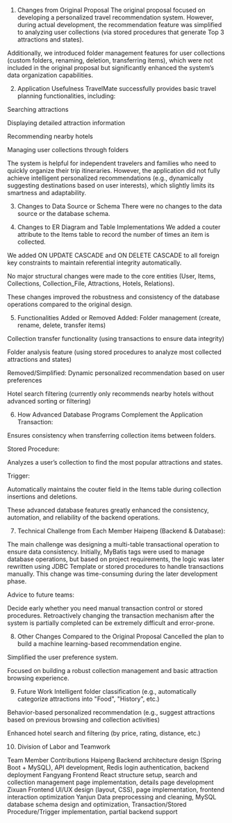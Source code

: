 1. Changes from Original Proposal
The original proposal focused on developing a personalized travel recommendation system.
However, during actual development, the recommendation feature was simplified to analyzing user collections (via stored procedures that generate Top 3 attractions and states).

Additionally, we introduced folder management features for user collections (custom folders, renaming, deletion, transferring items), which were not included in the original proposal but significantly enhanced the system’s data organization capabilities.

2. Application Usefulness
TravelMate successfully provides basic travel planning functionalities, including:

Searching attractions

Displaying detailed attraction information

Recommending nearby hotels

Managing user collections through folders

The system is helpful for independent travelers and families who need to quickly organize their trip itineraries.
However, the application did not fully achieve intelligent personalized recommendations (e.g., dynamically suggesting destinations based on user interests), which slightly limits its smartness and adaptability.

3. Changes to Data Source or Schema
There were no changes to the data source or the database schema.

4. Changes to ER Diagram and Table Implementations
We added a couter attribute to the Items table to record the number of times an item is collected.

We added ON UPDATE CASCADE and ON DELETE CASCADE to all foreign key constraints to maintain referential integrity automatically.

No major structural changes were made to the core entities (User, Items, Collections, Collection_File, Attractions, Hotels, Relations).

These changes improved the robustness and consistency of the database operations compared to the original design.

5. Functionalities Added or Removed
Added:
Folder management (create, rename, delete, transfer items)

Collection transfer functionality (using transactions to ensure data integrity)

Folder analysis feature (using stored procedures to analyze most collected attractions and states)

Removed/Simplified:
Dynamic personalized recommendation based on user preferences

Hotel search filtering (currently only recommends nearby hotels without advanced sorting or filtering)

6. How Advanced Database Programs Complement the Application
Transaction:

Ensures consistency when transferring collection items between folders.

Stored Procedure:

Analyzes a user’s collection to find the most popular attractions and states.

Trigger:

Automatically maintains the couter field in the Items table during collection insertions and deletions.

These advanced database features greatly enhanced the consistency, automation, and reliability of the backend operations.

7. Technical Challenge from Each Member
Haipeng (Backend & Database):

The main challenge was designing a multi-table transactional operation to ensure data consistency.
Initially, MyBatis <update> tags were used to manage database operations, but based on project requirements, the logic was later rewritten using JDBC Template or stored procedures to handle transactions manually.
This change was time-consuming during the later development phase.

Advice to future teams:

Decide early whether you need manual transaction control or stored procedures.
Retroactively changing the transaction mechanism after the system is partially completed can be extremely difficult and error-prone.

8. Other Changes Compared to the Original Proposal
Cancelled the plan to build a machine learning-based recommendation engine.

Simplified the user preference system.

Focused on building a robust collection management and basic attraction browsing experience.

9. Future Work
Intelligent folder classification (e.g., automatically categorize attractions into "Food", "History", etc.)

Behavior-based personalized recommendation (e.g., suggest attractions based on previous browsing and collection activities)

Enhanced hotel search and filtering (by price, rating, distance, etc.)

10. Division of Labor and Teamwork

Team Member	Contributions
Haipeng	Backend architecture design (Spring Boot + MySQL), API development, Redis login authentication, backend deployment
Fangyang	Frontend React structure setup, search and collection management page implementation, details page development
Zixuan	Frontend UI/UX design (layout, CSS), page implementation, frontend interaction optimization
Yanjun	Data preprocessing and cleaning, MySQL database schema design and optimization, Transaction/Stored Procedure/Trigger implementation, partial backend support
